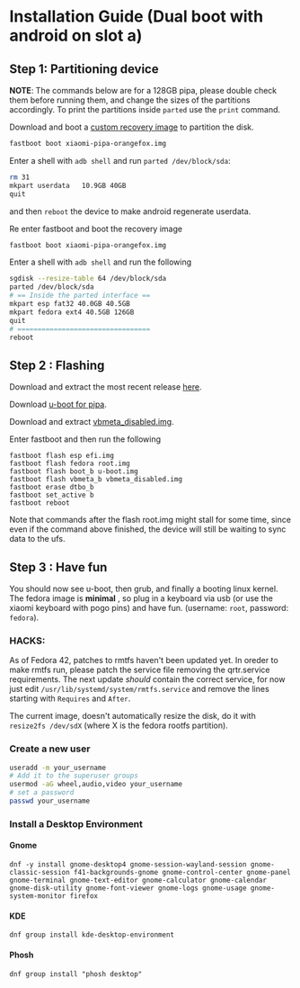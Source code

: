 # Installation Guide (Dual boot with android on slot a)

## Step 1: Partitioning device

**NOTE**: The commands below are for a 128GB pipa, please double check them before running them, and change the sizes of the partitions accordingly. To print the partitions inside `parted` use the `print` command.

Download and boot a [custom recovery image](https://github.com/serdeliuk/xiaomi-pipa-orangefox/releases) to partition the disk.

```sh
fastboot boot xiaomi-pipa-orangefox.img 
```

Enter a shell with `adb shell` and run `parted /dev/block/sda`: 

```sh
rm 31
mkpart userdata   10.9GB 40GB
quit
```

and then `reboot` the device to make android regenerate userdata. 

Re enter fastboot and boot the recovery image

```sh
fastboot boot xiaomi-pipa-orangefox.img 
```

Enter a shell with `adb shell` and run the following

```sh
sgdisk --resize-table 64 /dev/block/sda
parted /dev/block/sda
# == Inside the parted interface ==
mkpart esp fat32 40.0GB 40.5GB
mkpart fedora ext4 40.5GB 126GB
quit 
# =================================
reboot
```

## Step 2 : Flashing

Download and extract the most recent release [here](https://github.com/nik012003/pipa-fedora-builder/releases).

Download [u-boot for pipa](https://gitlab.com/sm8150-mainline/u-boot/-/jobs).

Download and extract [vbmeta_disabled.img](https://github.com/user-attachments/files/20102572/vbmeta_disabled.zip).

Enter fastboot and then run the following

```
fastboot flash esp efi.img
fastboot flash fedora root.img
fastboot flash boot_b u-boot.img
fastboot flash vbmeta_b vbmeta_disabled.img
fastboot erase dtbo_b
fastboot set_active b
fastboot reboot
```

Note that commands after the flash root.img might stall for some time, since even if the command above finished, the device will still be waiting to sync data to the ufs.

## Step 3 : Have fun 

You should now see u-boot, then grub, and finally a booting linux kernel. 
The fedora image is __minimal__ , so plug in a keyboard via usb (or use the xiaomi keyboard with pogo pins) and have fun. (username: `root`, password: `fedora`). 

### HACKS: 

As of Fedora 42, patches to rmtfs haven't been updated yet. In oreder to make 
rmtfs run, please patch the service file removing the qrtr.service requirements.
The next update *should* contain the correct service, for now just edit `/usr/lib/systemd/system/rmtfs.service` 
and remove the lines starting with `Requires` and `After`.

The current image, doesn't automatically resize the disk, do it with `resize2fs /dev/sdX` (where X is the fedora rootfs partition).

### Create a new user 

```sh
useradd -m your_username
# Add it to the superuser groups
usermod -aG wheel,audio,video your_username
# set a password 
passwd your_username
```

### Install a Desktop Environment

#### Gnome 
```
dnf -y install gnome-desktop4 gnome-session-wayland-session gnome-classic-session f41-backgrounds-gnome gnome-control-center gnome-panel gnome-terminal gnome-text-editor gnome-calculator gnome-calendar gnome-disk-utility gnome-font-viewer gnome-logs gnome-usage gnome-system-monitor firefox
```

#### KDE 

```
dnf group install kde-desktop-environment
```

#### Phosh 

```
dnf group install "phosh desktop"
```
